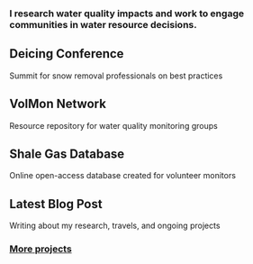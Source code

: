 <h3 class="featured-text">I research water quality impacts and work to engage communities in water resource decisions.</h3>
   <div class="card" id="card-deicing-conference" style="cursor: pointer;" onclick="window.open('/deicing-conference.html', '_blank')">
    <div class="card-container">
    <h2>Deicing Conference</h2>
    <p>Summit for snow removal professionals on best practices</p>
  </div>
</div>
<div class="card" id="card-volmon" style="cursor: pointer;" onclick="window.open('/volmon.html', '_blank')">
    <div class="card-container">
    <h2>VolMon Network</h2>
    <p>Resource repository for water quality monitoring groups</p>
  </div>
</div>
<div class="card" id="card-allarmwater" style="cursor: pointer;" onclick="window.open('/allarmwater.html', '_blank')">
    <div class="card-container">
    <h2>Shale Gas Database</h2>
    <p>Online open-access database created for volunteer monitors</p>
  </div>
</div>
<div class="card" id="card-blog" style="cursor: pointer;" onclick="window.open('https://medium.com/@holdensparacino/latest', '_blank')">
    <div class="card-container">
    <h2>Latest Blog Post</h2>
    <p>Writing about my research, travels, and ongoing projects</p>
  </div>
</div>
<h3 class="featured-text"><a href="/work">More projects</a></h3>
